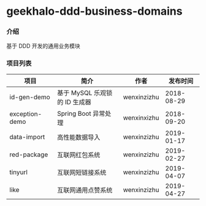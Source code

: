 # geekhalo-ddd-business-domains

### 介绍
基于 DDD 开发的通用业务模块

### 项目列表
项目 | 简介 | 作者 | 发布时间
---|---|---|---
id-gen-demo | 基于 MySQL 乐观锁的 ID 生成器 | wenxinzizhu | 2018-08-29
exception-demo | Spring Boot 异常处理 | wenxinxizhu | 2018-09-20
data-import | 高性能数据导入 | wenxinzizhu | 2019-01-17
red-package | 互联网红包系统 | wenxinzizhu | 2019-02-27 
tinyurl | 互联网短链接系统 | wenxinzizhu | 2019-04-07
like | 互联网通用点赞系统 | wenxinzizhu | 2019-04-27
